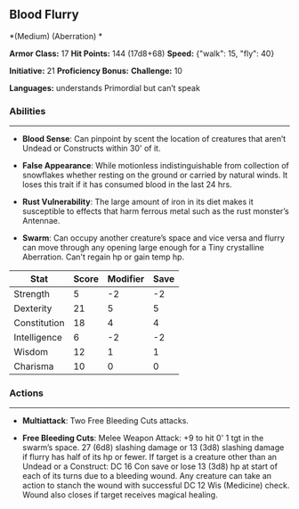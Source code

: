 ## Blood Flurry
*(Medium) (Aberration) *

**Armor Class:** 17
**Hit Points:** 144 (17d8+68)
**Speed:** {"walk": 15, "fly": 40}

**Initiative:** 21
**Proficiency Bonus:**
**Challenge:** 10

**Languages:** understands Primordial but can’t speak

### Abilities
 --- 
- **Blood Sense**: Can pinpoint by scent the location of creatures that aren’t Undead or Constructs within 30' of it.

- **False Appearance**: While motionless indistinguishable from collection of snowflakes whether resting on the ground or carried by natural winds. It loses this trait if it has consumed blood in the last 24 hrs. 

- **Rust Vulnerability**: The large amount of iron in its diet makes it susceptible to effects that harm ferrous metal such as the rust monster’s Antennae.

- **Swarm**: Can occupy another creature’s space and vice versa and flurry can move through any opening large enough for a Tiny crystalline Aberration. Can't regain hp or gain temp hp.



| Stat | Score | Modifier | Save |
| ---- | ---- | ---- | ---- |
| Strength | 5 | -2 | -2 |
| Dexterity | 21 | 5 | 5 |
| Constitution | 18 | 4 | 4 |
| Intelligence | 6 | -2 | -2 |
| Wisdom | 12 | 1 | 1 |
| Charisma | 10 | 0 | 0 |

### Actions
 --- 
- **Multiattack**: Two Free Bleeding Cuts attacks.

- **Free Bleeding Cuts**: Melee Weapon Attack: +9 to hit 0' 1 tgt in the swarm’s space. 27 (6d8) slashing damage or 13 (3d8) slashing damage if flurry has half of its hp or fewer. If target is a creature other than an Undead or a Construct: DC 16 Con save or lose 13 (3d8) hp at start of each of its turns due to a bleeding wound. Any creature can take an action to stanch the wound with successful DC 12 Wis (Medicine) check. Wound also closes if target receives magical healing.

